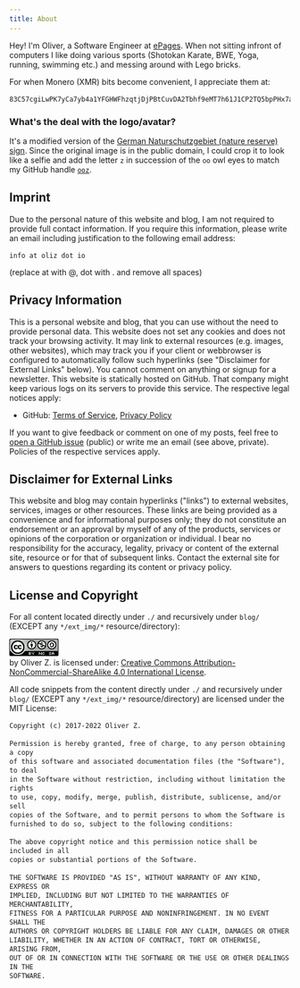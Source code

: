 ```yaml
---
title: About
---
```


Hey!
I'm Oliver, a Software Engineer at [ePages](https://www.epages.com/).
When not sitting infront of computers I like doing various sports (Shotokan Karate, BWE, Yoga, running, swimming etc.) and messing around with Lego bricks.

For when Monero (XMR) bits become convenient, I appreciate them at:

```
83C57cgiLwPK7yCa7yb4a1YFGHWFhzqtjDjPBtCuvDA2Tbhf9eMT7h61J1CP2TQ5bpPHx7a3QQbYxceU89f8EhWRMRz4JoG
```

### What's the deal with the logo/avatar?

It's a modified version of the [German Naturschutzgebiet (nature reserve) sign](https://en.wikipedia.org/wiki/Naturschutzgebiet).
Since the original image is in the public domain,
I could crop it to look like a selfie and add the letter `z` in succession of the `oo` owl eyes to match my GitHub handle [`ooz`](https://github.com/ooz).

## Imprint

Due to the personal nature of this website and blog, I am not required to provide full contact information.
If you require this information, please write an email including justification to the following email address:

```
info at oliz dot io
```
(replace at with @, dot with . and remove all spaces)

## Privacy Information

This is a personal website and blog, that you can use without the need to provide personal data.
This website does not set any cookies and does not track your browsing activity.
It may link to external resources (e.g. images, other websites), which may track you if your client or webbrowser is configured to automatically follow such hyperlinks (see "Disclaimer for External Links" below).
You cannot comment on anything or signup for a newsletter.
This website is statically hosted on GitHub.
That company might keep various logs on its servers to provide this service.
The respective legal notices apply:

* GitHub: [Terms of Service](https://help.github.com/articles/github-terms-of-service/), [Privacy Policy](https://help.github.com/articles/github-privacy-statement/)

If you want to give feedback or comment on one of my posts, feel free to [open a GitHub issue](https://github.com/ooz/blog/issues) (public) or write me an email (see above, private). Policies of the respective services apply.

## Disclaimer for External Links

This website and blog may contain hyperlinks ("links") to external websites, services, images or other resources.
These links are being provided as a convenience and for informational purposes only; they do not constitute an endorsement or an approval by myself of any of the products, services or opinions of the corporation or organization or individual. I bear no responsibility for the accuracy, legality, privacy or content of the external site, resource or for that of subsequent links. Contact the external site for answers to questions regarding its content or privacy policy.

## License and Copyright

For all content located directly under `./` and recursively under `blog/` (EXCEPT any `*/ext_img/*` resource/directory):

<a rel="license" href="http://creativecommons.org/licenses/by-nc-sa/4.0/"><img alt="Creative Commons License" src="static/ext_img/cc_by-nc-sa_4.0_88x31.png" /></a><br />by Oliver Z. is licensed under: <a rel="license" href="http://creativecommons.org/licenses/by-nc-sa/4.0/">Creative Commons Attribution-NonCommercial-ShareAlike 4.0 International License</a>.

All code snippets from the content directly under `./` and recursively under `blog/` (EXCEPT any `*/ext_img/*` resource/directory) are licensed under the MIT License:

```
Copyright (c) 2017-2022 Oliver Z.

Permission is hereby granted, free of charge, to any person obtaining a copy
of this software and associated documentation files (the "Software"), to deal
in the Software without restriction, including without limitation the rights
to use, copy, modify, merge, publish, distribute, sublicense, and/or sell
copies of the Software, and to permit persons to whom the Software is
furnished to do so, subject to the following conditions:

The above copyright notice and this permission notice shall be included in all
copies or substantial portions of the Software.

THE SOFTWARE IS PROVIDED "AS IS", WITHOUT WARRANTY OF ANY KIND, EXPRESS OR
IMPLIED, INCLUDING BUT NOT LIMITED TO THE WARRANTIES OF MERCHANTABILITY,
FITNESS FOR A PARTICULAR PURPOSE AND NONINFRINGEMENT. IN NO EVENT SHALL THE
AUTHORS OR COPYRIGHT HOLDERS BE LIABLE FOR ANY CLAIM, DAMAGES OR OTHER
LIABILITY, WHETHER IN AN ACTION OF CONTRACT, TORT OR OTHERWISE, ARISING FROM,
OUT OF OR IN CONNECTION WITH THE SOFTWARE OR THE USE OR OTHER DEALINGS IN THE
SOFTWARE.
```
